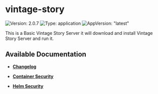 # vintage-story

![Version: 2.0.7](https://img.shields.io/badge/Version-2.0.7-informational?style=flat-square) ![Type: application](https://img.shields.io/badge/Type-application-informational?style=flat-square) ![AppVersion: "latest"](https://img.shields.io/badge/AppVersion-"latest"-informational?style=flat-square)

This is a Basic Vintage Story Server it will download and install Vintage Story Server and run it.

## Available Documentation

- [**Changelog**](CHANGELOG)

- [**Container Security**](container-security)

- [**Helm Security**](helm-security)

